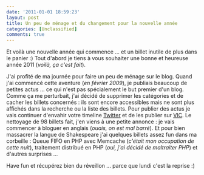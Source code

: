 ```yaml
---
date: '2011-01-01 18:59:23'
layout: post
title: Un peu de ménage et du changement pour la nouvelle année
categories: [Unclassified]
comments: true
---
```


Et voilà une nouvelle année qui commence ... et un billet inutile de plus dans le panier :) Tout d'abord je tiens à vous souhaiter une bonne et heureuse année 2011 (_voilà, ça c'est fait_).

J'ai profité de ma journée pour faire un peu de ménage sur le blog. Quand j'ai commencé cette aventure (_en février 2009_), je publiais beaucoup de petites actus ... ce qui n'est pas spécialement le but premier d'un blog. Comme ça me perturbait, j'ai décidé de supprimer les catégories et de cacher les billets concernés : ils sont encore accessibles mais ne sont plus affichés dans la recherche ou la liste des billets. Pour publier des actus je vais continuer d'envahir votre timeline [Twitter](http://twitter.com/Kdecherf) et de les publier sur [VIC](http://www.vulgarisation-informatique.com). Le nettoyage de 98 billets fait, j'en viens à une petite annonce : je vais commencer à bloguer en anglais (_ouais, on est mal barré_). Et pour bien massacrer la langue de Shakespeare j'ai quelques billets assez fun dans ma corbeille : Queue FIFO en PHP avec Memcache (_c'était mon occupation de cette nuit_), traitement distribué en PHP (_oui, j'ai décidé de maltraiter PHP_) et d'autres surprises ...

Have fun et récupérez bien du réveillon ... parce que lundi c'est la reprise :)
